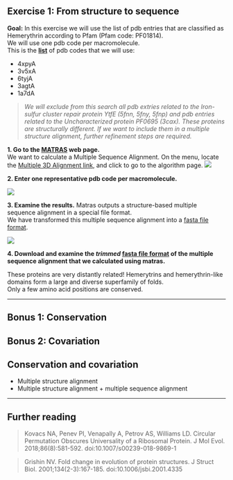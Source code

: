 ## Exercise 1: From structure to sequence
**Goal:** In this exercise we will use the list of pdb entries that are classified as Hemerythrin according to Pfam (Pfam code: PF01814). \
We will use one pdb code per macromolecule. \
This is the **[list](https://www.ebi.ac.uk/pdbe/entry/search/index/?searchParams=%7B%22q_all_sequence_family%22:%5B%7B%22value%22:%22PF01814%20:%20Hemerythrin%22,%22condition1%22:%22AND%22,%22condition2%22:%22Contains%22%7D%5D,%22resultState%22:%7B%22tabIndex%22:1,%22paginationIndex%22:1,%22perPage%22:%2210%22%7D%7D)** of pdb codes that we will use:
- 4xpyA
- 3v5xA
- 6tyjA
- 3agtA
- 1a7dA

> *We will exclude from this search all pdb extries related to the Iron-sulfur cluster repair protein YtfE (5fnn, 5fny, 5fnp) and pdb entries related to the Uncharacterized protein PF0695 (3cax). These proteins are structurally different. If we want to include them in a multiple structure alignment, further refinement steps are required.*

**1. Go to the [MATRAS](http://strcomp.protein.osaka-u.ac.jp/matras/) web page.** \
We want to calculate a Multiple Sequence Alignment. On the menu, locate the [Multiple 3D Alignment link](http://strcomp.protein.osaka-u.ac.jp/matras/matras_multi.html), and click to go to the algorithm page. 
  ![](https://github.com/Claualvarez/ECCB2020/blob/master/Figures/MATRAS_homepage.png)

**2. Enter one representative pdb code per macromolecule.**

  ![](https://github.com/Claualvarez/ECCB2020/blob/master/Figures/MATRAS_input_C.png)

**3. Examine the results.**
Matras outputs a structure-based multiple sequence alignment in a special file format. \
We have transformed this multiple sequence alignment into a [fasta file format](https://github.com/Claualvarez/ECCB2020/blob/master/Files/hemerythrin_rep_seqs.matras.fa).

  ![](https://github.com/Claualvarez/ECCB2020/blob/master/Figures/MATRAS_output_C.png)
  
**4. Download and examine the *trimmed* [fasta file format](https://github.com/Claualvarez/ECCB2020/blob/master/Files/hemerythrin_rep_seqs.matras.trimmed.fa) of the multiple sequence alignment that we calculated using matras.**

These proteins are very distantly related! Hemerytrins and hemerythrin-like domains form a large and diverse superfamily of folds. \
Only a few amino acid positions are conserved.

_____
## Bonus 1: Conservation

## Bonus 2: Covariation

## Conservation and covariation
- Multiple structure alignment
- Multiple structure alignment + multiple sequence alignment  

_____
## Further reading
> Kovacs NA, Penev PI, Venapally A, Petrov AS, Williams LD. Circular Permutation Obscures Universality of a Ribosomal Protein. J Mol Evol. 2018;86(8):581-592. doi:10.1007/s00239-018-9869-1

> Grishin NV. Fold change in evolution of protein structures. J Struct Biol.
> 2001;134(2-3):167-185. doi:10.1006/jsbi.2001.4335

